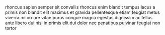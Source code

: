 rhoncus sapien semper sit convallis rhoncus enim blandit tempus lacus a primis
non blandit elit maximus et gravida pellentesque etiam feugiat metus viverra mi
ornare vitae purus congue magna egestas dignissim ac tellus ante libero dui
nisl in primis elit dui dolor nec penatibus pulvinar feugiat non tortor